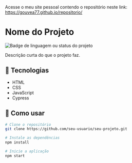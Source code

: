 Acesse o meu site pessoal contendo o repositório neste link: https://gouvea77.github.io/repositorio/

# Nome do Projeto

![Badge de linguagem ou status do projeto](https://img.shields.io/badge/status-em%20desenvolvimento-yellow)

Descrição curta do que o projeto faz.

## 🔧 Tecnologias

- HTML
- CSS
- JavaScript
- Cypress

## 🚀 Como usar

```bash
# Clone o repositório
git clone https://github.com/seu-usuario/seu-projeto.git

# Instale as dependências
npm install

# Inicie a aplicação
npm start
